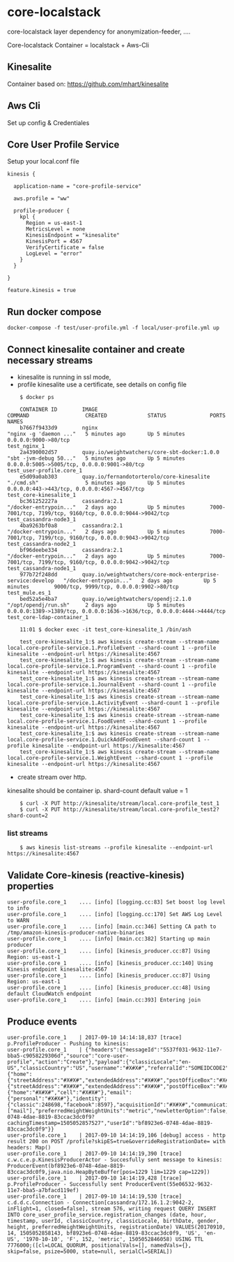 # core-localstack

core-localstack layer dependency for anonymization-feeder, ....

Core-localstack Container =  localstack + Aws-Cli

## Kinesalite

Container based on: https://github.com/mhart/kinesalite

## Aws Cli 

Set up config & Credentiales

## Core User Profile Service

Setup your local.conf file

    kinesis {
    
      application-name = "core-profile-service"
    
      aws.profile = "ww"
    
      profile-producer {
        kpl {
          Region = us-east-1
          MetricsLevel = none
          KinesisEndpoint = "kinesalite"
          KinesisPort = 4567
          VerifyCertificate = false
          LogLevel = "error"
        }
      }
    
    }
  
    feature.kinesis = true


## Run docker compose 

    docker-compose -f test/user-profile.yml -f local/user-profile.yml up

## Connect kinesalite container and create necessary streams

- kinesalite is running in ssl mode, 
- profile kinesalite use a certificate, see details on config file

```
    $ docker ps
        
    CONTAINER ID        IMAGE                                                         COMMAND                  CREATED             STATUS              PORTS                                                                    NAMES
    b7667f9433d9        nginx                                                         "nginx -g 'daemon ..."   5 minutes ago       Up 5 minutes        0.0.0.0:9000->80/tcp                                                     test_nginx_1
    2a4390002d57        quay.io/weightwatchers/core-sbt-docker:1.0.0                  "sbt -jvm-debug 50..."   5 minutes ago       Up 5 minutes        0.0.0.0:5005->5005/tcp, 0.0.0.0:9001->80/tcp                             test_user-profile.core_1
    e5d09a0ab303        quay.io/fernandotorterolo/core-kinesalite                     "./cmd.sh"               5 minutes ago       Up 5 minutes        0.0.0.0:443->443/tcp, 0.0.0.0:4567->4567/tcp                             test_core-kinesalite_1
    bc361252227a        cassandra:2.1                                                 "/docker-entrypoin..."   2 days ago          Up 5 minutes        7000-7001/tcp, 7199/tcp, 9160/tcp, 0.0.0.0:9044->9042/tcp                test_cassandra-node3_1
    4ba9263bf0a8        cassandra:2.1                                                 "/docker-entrypoin..."   2 days ago          Up 5 minutes        7000-7001/tcp, 7199/tcp, 9160/tcp, 0.0.0.0:9043->9042/tcp                test_cassandra-node2_1
    bf96deebe334        cassandra:2.1                                                 "/docker-entrypoin..."   2 days ago          Up 5 minutes        7000-7001/tcp, 7199/tcp, 9160/tcp, 0.0.0.0:9042->9042/tcp                test_cassandra-node1_1
    977b72f248dd        quay.io/weightwatchers/core-mock-enterprise-service:develop   "/docker-entrypoin..."   2 days ago          Up 5 minutes        9000/tcp, 9999/tcp, 0.0.0.0:9902->80/tcp                                 test_mule.es_1
    bed52a5e4ba7        quay.io/weightwatchers/opendj:2.1.0                           "/opt/opendj/run.sh"     2 days ago          Up 5 minutes        0.0.0.0:1389->1389/tcp, 0.0.0.0:1636->1636/tcp, 0.0.0.0:4444->4444/tcp   test_core-ldap-container_1
    
    11:01 $ docker exec -it test_core-kinesalite_1 /bin/ash

    test_core-kinesalite_1:$ aws kinesis create-stream --stream-name local.core-profile-service.1.ProfileEvent --shard-count 1 --profile kinesalite --endpoint-url https://kinesalite:4567
    test_core-kinesalite_1:$ aws kinesis create-stream --stream-name local.core-profile-service.1.ProgramEvent --shard-count 1 --profile kinesalite --endpoint-url https://kinesalite:4567
    test_core-kinesalite_1:$ aws kinesis create-stream --stream-name local.core-profile-service.1.JournalEvent --shard-count 1 --profile kinesalite --endpoint-url https://kinesalite:4567
    test_core-kinesalite_1:$ aws kinesis create-stream --stream-name local.core-profile-service.1.ActivityEvent --shard-count 1 --profile kinesalite --endpoint-url https://kinesalite:4567
    test_core-kinesalite_1:$ aws kinesis create-stream --stream-name local.core-profile-service.1.FoodEvent --shard-count 1 --profile kinesalite --endpoint-url https://kinesalite:4567
    test_core-kinesalite_1:$ aws kinesis create-stream --stream-name local.core-profile-service.1.QuickAddFoodEvent --shard-count 1 --profile kinesalite --endpoint-url https://kinesalite:4567
    test_core-kinesalite_1:$ aws kinesis create-stream --stream-name local.core-profile-service.1.WeightEvent --shard-count 1 --profile kinesalite --endpoint-url https://kinesalite:4567

```

- create stream over http.

kinesalite should be container ip.
shard-count default value = 1

```
    $ curl -X PUT http://kinesalite/stream/local.core-profile_test_1
    $ curl -X PUT http://kinesalite/stream/local.core-profile_test2?shard-count=2

```

### list streams

``` 
    $ aws kinesis list-streams --profile kinesalite --endpoint-url https://kinesalite:4567
```

## Validate Core-kinesis (reactive-kinesis) properties


    user-profile.core_1    .... [info] [logging.cc:83] Set boost log level to info
    user-profile.core_1    .... [info] [logging.cc:170] Set AWS Log Level to WARN
    user-profile.core_1    .... [info] [main.cc:346] Setting CA path to /tmp/amazon-kinesis-producer-native-binaries
    user-profile.core_1    .... [info] [main.cc:382] Starting up main producer
    user-profile.core_1    .... [info] [kinesis_producer.cc:87] Using Region: us-east-1
    user-profile.core_1    .... [info] [kinesis_producer.cc:140] Using Kinesis endpoint kinesalite:4567
    user-profile.core_1    .... [info] [kinesis_producer.cc:87] Using Region: us-east-1
    user-profile.core_1    .... [info] [kinesis_producer.cc:48] Using default CloudWatch endpoint
    user-profile.core_1    .... [info] [main.cc:393] Entering join

## Produce events


    user-profile.core_1    | 2017-09-10 14:14:18,837 [trace] p.ProfileProducer - Pushing to kinesis:
    user-profile.core_1    | {"headers":{"messageId":"5537f031-9632-11e7-bba5-c9058229306d","source":"core-user-profile","action":"Create"},"payload":{"classicLocale":"en-US","classicCountry":"US","username":"#X#X#","referralId":"SOMEIDCODE2","promotionId":"OPRAH","title":"Mr.","firstName":"#X#X#","middleInitial":"#X#X#","lastName":"#X#X#","birthDate":"#X#X#","gender":"F","height":152,"address":{"home":{"streetAddress":"#X#X#","extendedAddress":"#X#X#","postOfficeBox":"#X#X#","locality":"#X#X#","region":"#X#X#","postalCode":"#X#X#","country":"#X#X#","latitude":0,"longitude":0},"shipping":{"streetAddress":"#X#X#","extendedAddress":"#X#X#","postOfficeBox":"#X#X#","locality":"#X#X#","region":"#X#X#","postalCode":"#X#X#","country":"#X#X#","latitude":0,"longitude":0}},"phone":{"home":"#X#X#","cell":"#X#X#"},"email":{"personal":"#X#X#"},"identity":{"classic":248698,"facebook":8597},"acquisitionId":"#X#X#","communicationPreferences":["mail"],"preferredHeightWeightUnits":"metric","newletterOption":false,"referrerSite":"yahoo","sendRegisterationEmail":true,"zipWork":"#X#X#","avatarUrl":"#X#X#","fullProfileUrl":"172.16.1.10/profile/bf8923e6-0748-4dae-8819-83ccac3dc0f9?cachingTimestamp=1505052857527","userId":"bf8923e6-0748-4dae-8819-83ccac3dc0f9"}}
    user-profile.core_1    | 2017-09-10 14:14:19,106 [debug] access - http result 200 on POST /profile?skipES=true&overrideRegistrationDate= with headers: Map()
    user-profile.core_1    | 2017-09-10 14:14:19,390 [trace] c.w.c.e.p.KinesisProducerActor - Succesfully sent message to kinesis: ProducerEvent(bf8923e6-0748-4dae-8819-83ccac3dc0f9,java.nio.HeapByteBuffer[pos=1229 lim=1229 cap=1229])
    user-profile.core_1    | 2017-09-10 14:14:19,428 [trace] p.ProfileProducer - Successfully sent ProducerEvent(55e06532-9632-11e7-bba5-a7bfacd119ef)
    user-profile.core_1    | 2017-09-10 14:14:19,530 [trace] c.d.d.c.Connection - Connection[cassandra/172.16.1.2:9042-2, inFlight=1, closed=false], stream 576, writing request QUERY INSERT INTO core_user_profile_service.registration_changes (date, hour, timestamp, userId, classicCountry, classicLocale, birthDate, gender, height, preferredHeightWeightUnits, registrationDate) VALUES(20170910, 14, 1505052858143, bf8923e6-0748-4dae-8819-83ccac3dc0f9, 'US', 'en-US', '1970-10-10', 'F', 152, 'metric', 1505052846058) USING TTL 7776000;([cl=LOCAL_QUORUM, positionalVals=[], namedVals={}, skip=false, psize=5000, state=null, serialCl=SERIAL])